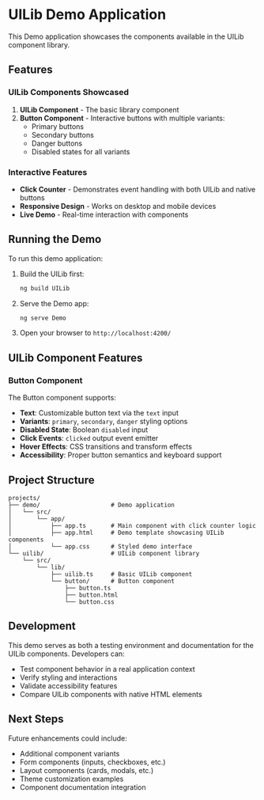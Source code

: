 # UILib Demo Application

This Demo application showcases the components available in the UILib component library.

## Features

### UILib Components Showcased

1. **UILib Component** - The basic library component
2. **Button Component** - Interactive buttons with multiple variants:
   - Primary buttons
   - Secondary buttons  
   - Danger buttons
   - Disabled states for all variants

### Interactive Features

- **Click Counter** - Demonstrates event handling with both UILib and native buttons
- **Responsive Design** - Works on desktop and mobile devices
- **Live Demo** - Real-time interaction with components

## Running the Demo

To run this demo application:

1. Build the UILib first:
   ```bash
   ng build UILib
   ```

2. Serve the Demo app:
   ```bash
   ng serve Demo
   ```

3. Open your browser to `http://localhost:4200/`

## UILib Component Features

### Button Component

The Button component supports:
- **Text**: Customizable button text via the `text` input
- **Variants**: `primary`, `secondary`, `danger` styling options
- **Disabled State**: Boolean `disabled` input
- **Click Events**: `clicked` output event emitter
- **Hover Effects**: CSS transitions and transform effects
- **Accessibility**: Proper button semantics and keyboard support

## Project Structure

```
projects/
├── demo/                    # Demo application
│   └── src/
│       └── app/
│           ├── app.ts       # Main component with click counter logic
│           ├── app.html     # Demo template showcasing UILib components
│           └── app.css      # Styled demo interface
└── uilib/                   # UILib component library
    └── src/
        └── lib/
            ├── uilib.ts     # Basic UILib component
            └── button/      # Button component
                ├── button.ts
                ├── button.html
                └── button.css
```

## Development

This demo serves as both a testing environment and documentation for the UILib components. Developers can:

- Test component behavior in a real application context
- Verify styling and interactions
- Validate accessibility features
- Compare UILib components with native HTML elements

## Next Steps

Future enhancements could include:
- Additional component variants
- Form components (inputs, checkboxes, etc.)
- Layout components (cards, modals, etc.)
- Theme customization examples
- Component documentation integration
